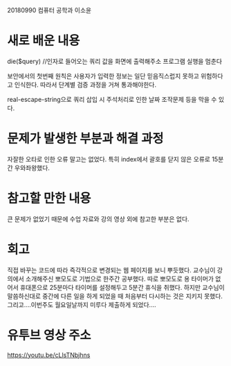 20180990 컴퓨터 공학과 이소윤 

# 새로 배운 내용
die($query) //인자로 들어오는 쿼리 값을 화면에 출력해주소 프로그램 실행을 멈춘다

보안에서의 첫번째 원칙은 사용자가 입력한 정보는 일단 믿음직스럽지 못하고 위험하다고 인식한다.
따라서 단계별 검증 과정을 거쳐 통과해야한다.

real-escape-string으로 쿼리 삽입 시 주석처리로 인한 날짜 조작문제 등을 막을 수 있다.


# 문제가 발생한 부분과 해결 과정
자잘한 오타로 인한 오류 말고는 없었다.
특히 index에서 괄호를 닫지 않은 오류로 15분간 우와좌왕했다.

# 참고할 만한 내용
큰 문제가 없었기 때문에 수업 자료와 강의 영상 외에 참고한 부분은 없다.

# 회고 
직접 바꾸는 코드에 따라 즉각적으로 변경되는 웹 페이지를 보니 뿌듯했다.
교수님이 강의에서 소개해주신 뽀모도로 기법으로 한주간 공부했다. 따로 뽀모도로 용 타이머가 없어서 휴대폰으로 25분마다 타이머를 설정해두고 5분간 휴식을 취했다.
하지만 교수님이 말씀하신대로 중간에 다른 일을 하게 되었을 때 처음부터 다시하는 것은 지키지 못했다. 그리고....이번주도 월요일날까지 미루다 제출하게 되었다....

# 유투브 영상 주소
https://youtu.be/cLlsTNbjhns
